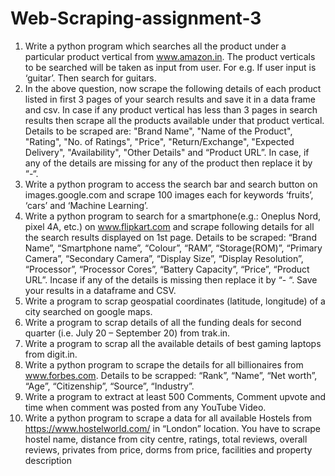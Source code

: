 # Web-Scraping-assignment-3

1. Write a python program which searches all the product under a particular product vertical from www.amazon.in. The product verticals to be searched will be taken as input from user. For e.g. If user input is ‘guitar’. Then search for guitars.
2. In the above question, now scrape the following details of each product listed in first 3 pages of your search results and save it in a data frame and csv. In case if any product vertical has less than 3 pages in search results then scrape all the products available under that product vertical. Details to be scraped are: "Brand Name", "Name of the Product", "Rating", "No. of Ratings", "Price", "Return/Exchange", "Expected Delivery", "Availability", "Other Details" and “Product URL”. In case, if any of the details are missing for any of the product then replace it by “-“.
3. Write a python program to access the search bar and search button on images.google.com and scrape 100 images each for keywords ‘fruits’, ‘cars’ and ‘Machine Learning’.
4. Write a python program to search for a smartphone(e.g.: Oneplus Nord, pixel 4A, etc.) on www.flipkart.com and scrape following details for all the search results displayed on 1st page. Details to be scraped: “Brand Name”, “Smartphone name”, “Colour”, “RAM”, “Storage(ROM)”, “Primary Camera”, “Secondary Camera”, “Display Size”, “Display Resolution”, “Processor”, “Processor Cores”, “Battery Capacity”, “Price”, “Product URL”. Incase if any of the details is missing then replace it by “- “. Save your results in a dataframe and CSV.
5. Write a program to scrap geospatial coordinates (latitude, longitude) of a city searched on google maps.
6. Write a program to scrap details of all the funding deals for second quarter (i.e. July 20 – September 20) from trak.in.
7. Write a program to scrap all the available details of best gaming laptops from digit.in.
8. Write a python program to scrape the details for all billionaires from www.forbes.com. Details to be scrapped: “Rank”, “Name”, “Net worth”, “Age”, “Citizenship”, “Source”, “Industry”.
9. Write a program to extract at least 500 Comments, Comment upvote and time when comment was posted from any YouTube Video.
10. Write a python program to scrape a data for all available Hostels from https://www.hostelworld.com/ in “London” location. You have to scrape hostel name, distance from city centre, ratings, total reviews, overall reviews, privates from price, dorms from price, facilities and property description
